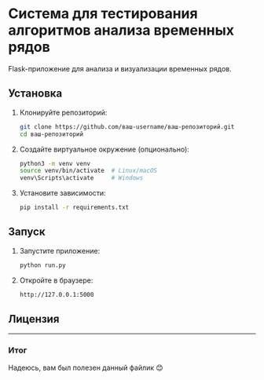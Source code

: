 # Система для тестирования алгоритмов анализа временных рядов

Flask-приложение для анализа и визуализации временных рядов.

## Установка

1. Клонируйте репозиторий:
   ```bash
   git clone https://github.com/ваш-username/ваш-репозиторий.git
   cd ваш-репозиторий
   ```
2. Создайте виртуальное окружение (опционально):
   ```bash
   python3 -m venv venv
   source venv/bin/activate  # Linux/macOS
   venv\Scripts\activate     # Windows
   ```
3. Установите зависимости:
   ```bash
   pip install -r requirements.txt
   ```

## Запуск
1. Запустите приложение:
   ```bash
   python run.py
   ```
2. Откройте в браузере:
   ```bash
   http://127.0.0.1:5000
   ```

## Лицензия


---

### Итог

Надеюсь, вам был полезен данный файлик 😊
